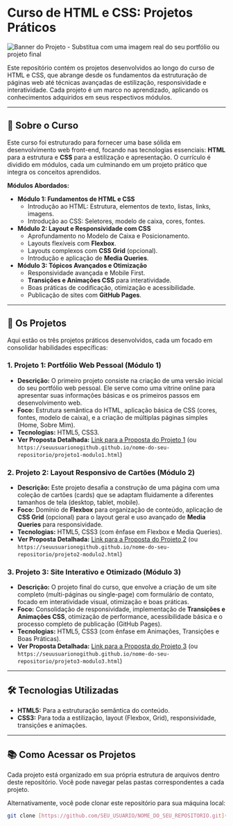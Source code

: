 # Curso de HTML e CSS: Projetos Práticos

![Banner do Projeto - Substitua com uma imagem real do seu portfólio ou projeto final](https://via.placeholder.com/1200x400?text=Projetos+HTML+e+CSS)

Este repositório contém os projetos desenvolvidos ao longo do curso de HTML e CSS, que abrange desde os fundamentos da estruturação de páginas web até técnicas avançadas de estilização, responsividade e interatividade. Cada projeto é um marco no aprendizado, aplicando os conhecimentos adquiridos em seus respectivos módulos.

---

## 🚀 Sobre o Curso

Este curso foi estruturado para fornecer uma base sólida em desenvolvimento web front-end, focando nas tecnologias essenciais: **HTML** para a estrutura e **CSS** para a estilização e apresentação. O currículo é dividido em módulos, cada um culminando em um projeto prático que integra os conceitos aprendidos.

**Módulos Abordados:**

* **Módulo 1: Fundamentos de HTML e CSS**
    * Introdução ao HTML: Estrutura, elementos de texto, listas, links, imagens.
    * Introdução ao CSS: Seletores, modelo de caixa, cores, fontes.
* **Módulo 2: Layout e Responsividade com CSS**
    * Aprofundamento no Modelo de Caixa e Posicionamento.
    * Layouts flexíveis com **Flexbox**.
    * Layouts complexos com **CSS Grid** (opcional).
    * Introdução e aplicação de **Media Queries**.
* **Módulo 3: Tópicos Avançados e Otimização**
    * Responsividade avançada e Mobile First.
    * **Transições e Animações CSS** para interatividade.
    * Boas práticas de codificação, otimização e acessibilidade.
    * Publicação de sites com **GitHub Pages**.

---

## 🎯 Os Projetos

Aqui estão os três projetos práticos desenvolvidos, cada um focado em consolidar habilidades específicas:

### 1. Projeto 1: Portfólio Web Pessoal (Módulo 1)

* **Descrição:** O primeiro projeto consiste na criação de uma versão inicial do seu portfólio web pessoal. Ele serve como uma vitrine online para apresentar suas informações básicas e os primeiros passos em desenvolvimento web.
* **Foco:** Estrutura semântica do HTML, aplicação básica de CSS (cores, fontes, modelo de caixa), e a criação de múltiplas páginas simples (Home, Sobre Mim).
* **Tecnologias:** HTML5, CSS3.
* **Ver Proposta Detalhada:** [Link para a Proposta do Projeto 1](projeto1-modulo1.html) (ou `https://seuusuarionogithub.github.io/nome-do-seu-repositorio/projeto1-modulo1.html`)

### 2. Projeto 2: Layout Responsivo de Cartões (Módulo 2)

* **Descrição:** Este projeto desafia a construção de uma página com uma coleção de cartões (cards) que se adaptam fluidamente a diferentes tamanhos de tela (desktop, tablet, mobile).
* **Foco:** Domínio de **Flexbox** para organização de conteúdo, aplicação de **CSS Grid** (opcional) para o layout geral e uso avançado de **Media Queries** para responsividade.
* **Tecnologias:** HTML5, CSS3 (com ênfase em Flexbox e Media Queries).
* **Ver Proposta Detalhada:** [Link para a Proposta do Projeto 2](projeto2-modulo2.html) (ou `https://seuusuarionogithub.github.io/nome-do-seu-repositorio/projeto2-modulo2.html`)

### 3. Projeto 3: Site Interativo e Otimizado (Módulo 3)

* **Descrição:** O projeto final do curso, que envolve a criação de um site completo (multi-páginas ou single-page) com formulário de contato, focado em interatividade visual, otimização e boas práticas.
* **Foco:** Consolidação de responsividade, implementação de **Transições e Animações CSS**, otimização de performance, acessibilidade básica e o processo completo de publicação (GitHub Pages).
* **Tecnologias:** HTML5, CSS3 (com ênfase em Animações, Transições e Boas Práticas).
* **Ver Proposta Detalhada:** [Link para a Proposta do Projeto 3](projeto3-modulo3.html) (ou `https://seuusuarionogithub.github.io/nome-do-seu-repositorio/projeto3-modulo3.html`)

---

## 🛠️ Tecnologias Utilizadas

* **HTML5:** Para a estruturação semântica do conteúdo.
* **CSS3:** Para toda a estilização, layout (Flexbox, Grid), responsividade, transições e animações.

---

## 📚 Como Acessar os Projetos

Cada projeto está organizado em sua própria estrutura de arquivos dentro deste repositório. Você pode navegar pelas pastas correspondentes a cada projeto.

Alternativamente, você pode clonar este repositório para sua máquina local:

```bash
git clone [https://github.com/SEU_USUARIO/NOME_DO_SEU_REPOSITORIO.git](https://github.com/SEU_USUARIO/NOME_DO_SEU_REPOSITORIO.git)

